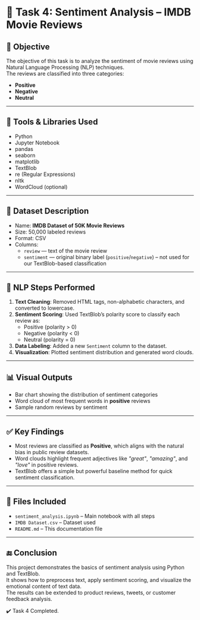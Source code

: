 # 💬 Task 4: Sentiment Analysis – IMDB Movie Reviews

## 🎯 Objective

The objective of this task is to analyze the sentiment of movie reviews using Natural Language Processing (NLP) techniques.  
The reviews are classified into three categories:
- **Positive**
- **Negative**
- **Neutral**

---

## 🧰 Tools & Libraries Used

- Python
- Jupyter Notebook
- pandas
- seaborn
- matplotlib
- TextBlob
- re (Regular Expressions)
- nltk
- WordCloud (optional)

---

## 📑 Dataset Description

- Name: **IMDB Dataset of 50K Movie Reviews**
- Size: 50,000 labeled reviews
- Format: CSV
- Columns:
  - `review` — text of the movie review
  - `sentiment` — original binary label (`positive`/`negative`) – not used for our TextBlob-based classification

---

## 🔎 NLP Steps Performed

1. **Text Cleaning**: Removed HTML tags, non-alphabetic characters, and converted to lowercase.
2. **Sentiment Scoring**: Used TextBlob’s polarity score to classify each review as:
   - Positive (polarity > 0)
   - Negative (polarity < 0)
   - Neutral (polarity = 0)
3. **Data Labeling**: Added a new `Sentiment` column to the dataset.
4. **Visualization**: Plotted sentiment distribution and generated word clouds.

---

## 📊 Visual Outputs

- Bar chart showing the distribution of sentiment categories
- Word cloud of most frequent words in **positive** reviews
- Sample random reviews by sentiment

---

## ✅ Key Findings

- Most reviews are classified as **Positive**, which aligns with the natural bias in public review datasets.
- Word clouds highlight frequent adjectives like *"great"*, *"amazing"*, and *"love"* in positive reviews.
- TextBlob offers a simple but powerful baseline method for quick sentiment classification.

---

## 📁 Files Included

- `sentiment_analysis.ipynb` – Main notebook with all steps
- `IMDB Dataset.csv` – Dataset used
- `README.md` – This documentation file

---

## 🔚 Conclusion

This project demonstrates the basics of sentiment analysis using Python and TextBlob.  
It shows how to preprocess text, apply sentiment scoring, and visualize the emotional content of text data.  
The results can be extended to product reviews, tweets, or customer feedback analysis.

✔️ Task 4 Completed.
